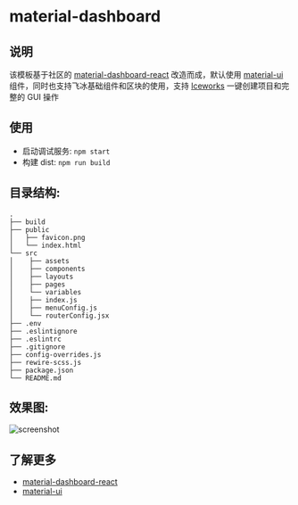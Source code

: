 # material-dashboard

## 说明

该模板基于社区的 [material-dashboard-react](https://github.com/creativetimofficial/material-dashboard-react) 改造而成，默认使用 [material-ui](https://material-ui.com/) 组件，同时也支持飞冰基础组件和区块的使用，支持 [Iceworks](https://alibaba.github.io/ice/iceworks) 一键创建项目和完整的 GUI 操作

## 使用

- 启动调试服务: `npm start`
- 构建 dist: `npm run build`

## 目录结构:

```
.
├── build
├── public
│   ├── favicon.png
│   └── index.html
└── src
│    ├── assets
│    ├── components
│    ├── layouts
│    ├── pages
│    └── variables
│    ├── index.js
│    ├── menuConfig.js
│    └── routerConfig.jsx
├── .env
├── .eslintignore
├── .eslintrc
├── .gitignore
├── config-overrides.js
├── rewire-scss.js
├── package.json
└── README.md
```

## 效果图:

![screenshot](https://img.alicdn.com/tfs/TB1lJJDFntYBeNjy1XdXXXXyVXa-2840-1596.png)

## 了解更多

- [material-dashboard-react](https://github.com/creativetimofficial/material-dashboard-react)
- [material-ui](https://material-ui.com/)

